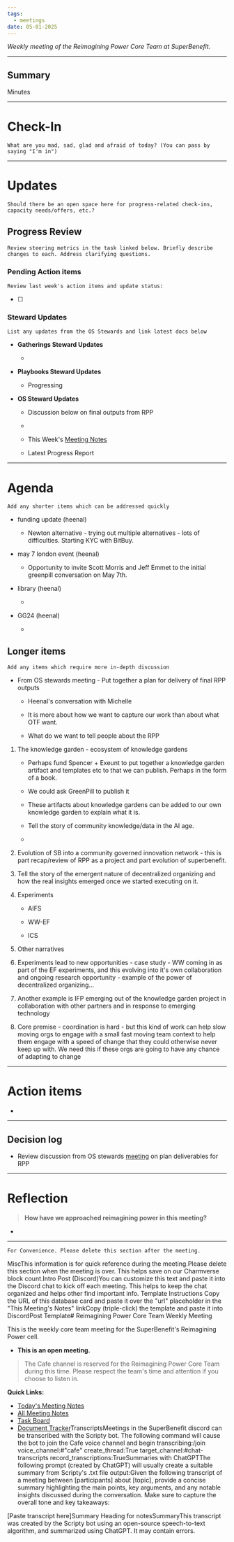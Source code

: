 ```yaml
---
tags:
  - meetings
date: 05-01-2025
---
```

_Weekly meeting of the Reimagining Power Core Team at SuperBenefit._

---

## Summary

Minutes 

---

# Check-In

`What are you mad, sad, glad and afraid of today? (You can pass by saying "I'm in")`

---

# Updates

`Should there be an open space here for progress-related check-ins, capacity needs/offers, etc.?`

## Progress Review

`Review steering metrics in the task linked below. Briefly describe changes to each. Address clarifying questions.`

   

### Pending Action items

`Review last week's action items and update status:`

- [ ]  

### Steward Updates

`List any updates from the OS Stewards and link latest docs below`

- **Gatherings Steward Updates**

  - 

- **Playbooks Steward Updates**

  - Progressing

- **OS Steward Updates**

  - Discussion below on final outputs from RPP

  - 

  - This Week's [Meeting Notes](https://app.charmverse.io/superbenefit/os-stewards-meeting-36-29-4-25-32564911852377754)

  - Latest Progress Report

---

# Agenda

`Add any shorter items which can be addressed quickly`

- funding update (heenal)

  - Newton alternative - trying out multiple alternatives - lots of difficulties. Starting KYC with BitBuy. 

- may 7 london event (heenal)

  - Opportunity to invite Scott Morris and Jeff Emmet to the initial greenpill conversation on May 7th.
 

- library (heenal)

  - 

- GG24 (heenal)

  - 

## Longer items

`Add any items which require more in-depth discussion`

- From OS stewards meeting - Put together a plan for delivery of final RPP outputs 

  - Heenal's conversation with Michelle

  - It is more about how we want to capture our work than about what OTF want. 

  - What do we want to tell people about the RPP

1. The knowledge garden - ecosystem of knowledge gardens 

      - Perhaps fund Spencer + Exeunt to put together a knowledge garden artifact and templates etc to that we can publish. Perhaps in the form of a book.   

      - We could ask GreenPill to publish it 

      - These artifacts about knowledge gardens can be added to our own knowledge garden to explain what it is. 

      - Tell the story of community knowledge/data in the AI age. 

      - 

1. Evolution of SB into a community governed innovation network - this is part recap/review of RPP as a project and part evolution of superbenefit. 


1. Tell the story of the emergent nature of decentralized organizing and how the real insights emerged once we started executing on it. 


1. Experiments 

      - AIFS

      - WW-EF 

      - ICS

1. Other narratives 


1. Experiments lead to new opportunities - case study - WW coming in as part of the EF experiments, and this evolving into it's own collaboration and ongoing research opportunity - example of the power of decentralized organizing... 


1. Another example is IFP emerging out of the knowledge garden project in collaboration with other partners and in response to emerging technology


1. Core premise - coordination is hard - but this kind of work can help slow moving orgs to engage with a small fast moving team context to help them engage with a speed of change that they could otherwise never keep up with. We need this if these orgs are going to have any chance of adapting to change

---

# Action items

- 

---

## Decision log

-    Review discussion from OS stewards [meeting](https://app.charmverse.io/superbenefit/os-stewards-meeting-36-29-4-25-32564911852377754) on plan deliverables for RPP 

---

# Reflection 

> **How have we approached reimagining power in this meeting?**

-  

---

`For Convenience. Please delete this section after the meeting.`

MiscThis information is for quick reference during the meeting.Please delete this section when the meeting is over. This helps save on our Charmverse block count.Intro Post (Discord)You can customize this text and paste it into the Discord chat to kick off each meeting. This helps to keep the chat organized and helps other find important info. Template Instructions Copy the URL of this database card and paste it over the "url" placeholder in the "This Meeting's Notes" linkCopy (triple-click) the template and paste it into DiscordPost Template# Reimagining Power Core Team Weekly Meeting

This is the weekly core team meeting for the SuperBenefit's Reimagining Power cell.

- __This is an **open** meeting.__  
> The Cafe channel is reserved for the Reimagining Power Core Team during this time. Please respect the team's time and attention if you choose to listen in.

**Quick Links:**
- [Today's Meeting Notes](url)  
- [All Meeting Notes](https://app.charmverse.io/superbenefit/meeting-notes-reimagining-power-9995214806368862)  
- [Task Board](https://app.charmverse.io/superbenefit/task-board-reimagining-power-18270894134568505)
- [Document Tracker](https://app.charmverse.io/superbenefit/documents-reimagining-power-8236079332321762)TranscriptsMeetings in the SuperBenefit discord can be transcribed with the Scripty bot. The following command will cause the bot to join the Cafe voice channel and begin transcribing:/join voice_channel:#"cafe" create_thread:True target_channel:#chat-transcripts record_transcriptions:TrueSummaries with ChatGPTThe following prompt (created by ChatGPT) will usually create a suitable summary from Scripty's .txt file output:Given the following transcript of a meeting between [participants] about [topic], provide a concise summary highlighting the main points, key arguments, and any notable insights discussed during the conversation. Make sure to capture the overall tone and key takeaways:

[Paste transcript here]Summary Heading for notesSummaryThis transcript was created by the Scripty bot using an open-source speech-to-text algorithm, and summarized using ChatGPT. It may contain errors.<Paste summary here>

# 